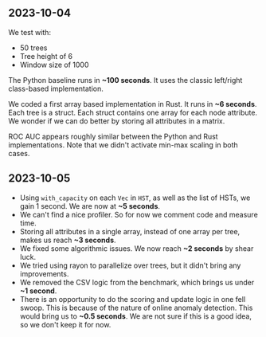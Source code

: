 ## 2023-10-04

We test with:

- 50 trees
- Tree height of 6
- Window size of 1000

The Python baseline runs in **~100 seconds**. It uses the classic left/right class-based implementation.

We coded a first array based implementation in Rust. It runs in **~6 seconds**. Each tree is a struct. Each struct contains one array for each node attribute. We wonder if we can do better by storing all attributes in a matrix.

ROC AUC appears roughly similar between the Python and Rust implementations. Note that we didn't activate min-max scaling in both cases.

## 2023-10-05

- Using `with_capacity` on each `Vec` in `HST`, as well as the list of HSTs, we gain 1 second. We are now at **~5 seconds**.
- We can't find a nice profiler. So for now we comment code and measure time.
- Storing all attributes in a single array, instead of one array per tree, makes us reach **~3 seconds**.
- We fixed some algorithmic issues. We now reach **~2 seconds** by shear luck.
- We tried using rayon to parallelize over trees, but it didn't bring any improvements.
- We removed the CSV logic from the benchmark, which brings us under **~1 second**.
- There is an opportunity to do the scoring and update logic in one fell swoop. This is because of the nature of online anomaly detection. This would bring us to **~0.5 seconds**. We are not sure if this is a good idea, so we don't keep it for now.
